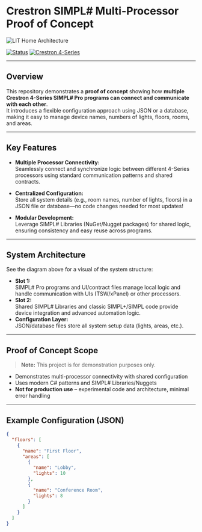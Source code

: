 # Crestron SIMPL# Multi-Processor Proof of Concept 

![LIT Home Architecture](b731c4ee-659f-4445-b84f-6afc89977d5b.png)

[![Status](https://img.shields.io/badge/status-proof--of--concept-blueviolet)](https://shields.io/)
[![Crestron 4-Series](https://img.shields.io/badge/platform-Crestron%204--Series-yellowgreen)](https://www.crestron.com/Products/Control-Hardware-Software/Hardware/Control-Systems)

---

## Overview

This repository demonstrates a **proof of concept** showing how **multiple Crestron 4-Series SIMPL# Pro programs can connect and communicate with each other**.  
It introduces a flexible configuration approach using JSON or a database, making it easy to manage device names, numbers of lights, floors, rooms, and areas.

---

## Key Features

- **Multiple Processor Connectivity:**  
  Seamlessly connect and synchronize logic between different 4-Series processors using standard communication patterns and shared contracts.

- **Centralized Configuration:**  
  Store all system details (e.g., room names, number of lights, floors) in a JSON file or database—no code changes needed for most updates!

- **Modular Development:**  
  Leverage SIMPL# Libraries (NuGet/Nugget packages) for shared logic, ensuring consistency and easy reuse across programs.

---

## System Architecture

See the diagram above for a visual of the system structure:

- **Slot 1:**  
  SIMPL# Pro programs and UI/contract files manage local logic and handle communication with UIs (TSW/xPanel) or other processors.
- **Slot 2:**  
  Shared SIMPL# Libraries and classic SIMPL+/SIMPL code provide device integration and advanced automation logic.
- **Configuration Layer:**  
  JSON/database files store all system setup data (lights, areas, etc.).

---

## Proof of Concept Scope

> **Note:** This project is for demonstration purposes only.

- Demonstrates multi-processor connectivity with shared configuration
- Uses modern C# patterns and SIMPL# Libraries/Nuggets
- **Not for production use** – experimental code and architecture, minimal error handling

---

## Example Configuration (JSON)

```json
{
  "floors": [
    {
      "name": "First Floor",
      "areas": [
        {
          "name": "Lobby",
          "lights": 10
        },
        {
          "name": "Conference Room",
          "lights": 8
        }
      ]
    }
  ]
}
